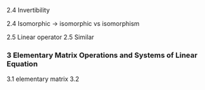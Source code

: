2.4 Invertibility 

2.4 Isomorphic
 -> isomorphic vs isomorphism

2.5 Linear operator
2.5 Similar

### 3 Elementary Matrix Operations and Systems of Linear Equation
3.1 elementary matrix
3.2 
